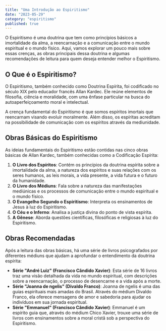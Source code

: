 ```yaml
---
title: "Uma Introdução ao Espiritismo"
date: "2023-05-29"
category: "espiritismo"
published: true
---
```


O Espiritismo é uma doutrina que tem como princípios básicos a imortalidade da alma, a reencarnação e a comunicação entre o mundo espiritual e o mundo físico. Aqui, vamos explorar um pouco mais sobre essas crenças, as obras principais dessa doutrina e algumas recomendações de leitura para quem deseja entender melhor o Espiritismo.

## O Que é o Espiritismo?

O Espiritismo, também conhecido como Doutrina Espírita, foi codificado no século XIX pelo educador francês Allan Kardec. Ele reúne elementos de filosofia, ciência e moralidade, com uma ênfase particular na busca do autoaperfeiçoamento moral e intelectual.

A crença fundamental do Espiritismo é que somos espíritos imortais que reencarnam visando evoluir moralmente. Além disso, os espíritas acreditam na possibilidade de comunicação com os espíritos através da mediunidade.

## Obras Básicas do Espiritismo

As ideias fundamentais do Espiritismo estão contidas nas cinco obras básicas de Allan Kardec, também conhecidas como a Codificação Espírita:

1. **O Livro dos Espíritos**: Contém os princípios da doutrina espírita sobre a imortalidade da alma, a natureza dos espíritos e suas relações com os seres humanos, as leis morais, a vida presente, a vida futura e o futuro da humanidade.
2. **O Livro dos Médiuns**: Fala sobre a natureza das manifestações mediúnicas e os processos de comunicação entre o mundo espiritual e o mundo físico.
3. **O Evangelho Segundo o Espiritismo**: Interpreta os ensinamentos de Jesus à luz do Espiritismo.
4. **O Céu e o Inferno**: Analisa a justiça divina do ponto de vista espírita.
5. **A Gênese**: Aborda questões científicas, filosóficas e religiosas à luz do Espiritismo.

## Obras Recomendadas

Após a leitura das obras básicas, há uma série de livros psicografados por diferentes médiuns que ajudam a aprofundar o entendimento da doutrina espírita:

- **Série "André Luiz" (Francisco Cândido Xavier)**: Esta série de 16 livros traz uma visão detalhada da vida no mundo espiritual, com descrições sobre a reencarnação, o processo de desencarne e a vida após a morte.
- **Série "Joanna de ngelis" (Divaldo Franco)**: Joanna de ngelis é uma das guias espirituais mais amadas do Brasil. Através do médium Divaldo Franco, ela oferece mensagens de amor e sabedoria para ajudar os indivíduos em sua jornada espiritual.
- **Série "Emmanuel" (Francisco Cândido Xavier)**: Emmanuel é um espírito guia que, através do médium Chico Xavier, trouxe uma série de livros com ensinamentos sobre a moral cristã sob a perspectiva do Espiritismo.
